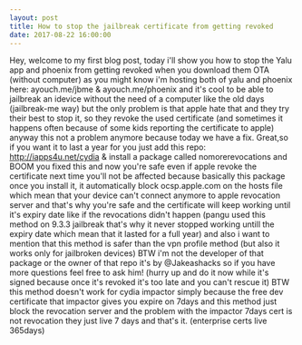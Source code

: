 ```yaml
---
layout: post
title: How to stop the jailbreak certificate from getting revoked
date: 2017-08-22 16:00:00
---
```


Hey,
welcome to my first blog post, today i'll show you how to stop the Yalu app and phoenix from getting revoked 
when you download them OTA (without computer) as you might know i'm hosting both of yalu and phoenix here: ayouch.me/jbme & ayouch.me/phoenix
and it's cool to be able to jailbreak an idevice without the need of a computer like the old days (jailbreak-me way) but the 
only problem is that apple hate that and they try their best to stop it, so they revoke the used certificate (and sometimes it
happens often because of some kids reporting the certificate to apple) anyway this not a problem anymore because today we have
a fix.
Great,so if you want it to last a year for you just add this repo: http://iapps4u.net/cydia & install a package called 
nomorerevocations and BOOM you fixed this and now you're safe even if apple revoke the certificate next time you'll not be affected
because basically this package once you install it, it automatically block ocsp.apple.com on the hosts file which mean that your
device can't connect anymore to apple revocation server and that's why you're safe and the certificate will keep working until
it's expiry date like if the revocations didn't happen (pangu used this method on 9.3.3 jailbreak that's why it never stopped 
working untill the expiry date which mean that it lasted for a full year) and also i want to mention that this method is safer
than the vpn profile method (but also it works only for jailbroken devices)
BTW i'm not the developer of that package or the owner of that repo it's by @Jakeashacks so if you have more questions feel free
to ask him!
(hurry up and do it now while it's signed because once it's revoked it's too late and you can't rescue it)
BTW this method doesn't work for cydia impactor simply because the free dev certificate that impactor gives you expire on 7days and this method just block the revocation server and the problem with the impactor 7days cert is not revocation they just live 7 days and that's it. (enterprise certs live 365days)
